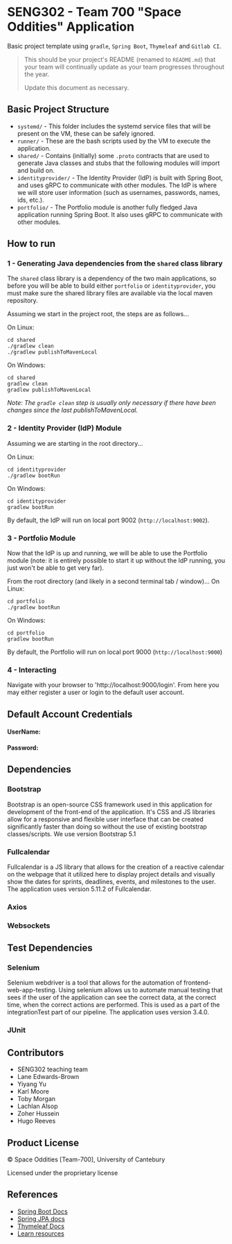 # SENG302 - Team 700 "Space Oddities" Application

Basic project template using `gradle`, `Spring Boot`, `Thymeleaf` and `Gitlab CI`.

> This should be your project's README (renamed to `README.md`) that your team will continually update as your team progresses throughout the year.
> 
> Update this document as necessary.

## Basic Project Structure

- `systemd/` - This folder includes the systemd service files that will be present on the VM, these can be safely ignored.
- `runner/` - These are the bash scripts used by the VM to execute the application.
- `shared/` - Contains (initially) some `.proto` contracts that are used to generate Java classes and stubs that the following modules will import and build on.
- `identityprovider/` - The Identity Provider (IdP) is built with Spring Boot, and uses gRPC to communicate with other modules. The IdP is where we will store user information (such as usernames, passwords, names, ids, etc.).
- `portfolio/` - The Portfolio module is another fully fledged Java application running Spring Boot. It also uses gRPC to communicate with other modules.


## How to run

### 1 - Generating Java dependencies from the `shared` class library
The `shared` class library is a dependency of the two main applications, so before you will be able to build either `portfolio` or `identityprovider`, you must make sure the shared library files are available via the local maven repository.

Assuming we start in the project root, the steps are as follows...

On Linux: 
```
cd shared
./gradlew clean
./gradlew publishToMavenLocal
```

On Windows:
```
cd shared
gradlew clean
gradlew publishToMavenLocal
```

*Note: The `gradle clean` step is usually only necessary if there have been changes since the last publishToMavenLocal.*

### 2 - Identity Provider (IdP) Module
Assuming we are starting in the root directory...

On Linux:
```
cd identityprovider
./gradlew bootRun
```

On Windows:
```
cd identityprovider
gradlew bootRun
```

By default, the IdP will run on local port 9002 (`http://localhost:9002`).

### 3 - Portfolio Module
Now that the IdP is up and running, we will be able to use the Portfolio module (note: it is entirely possible to start it up without the IdP running, you just won't be able to get very far).

From the root directory (and likely in a second terminal tab / window)...
On Linux:
```
cd portfolio
./gradlew bootRun
```

On Windows:
```
cd portfolio
gradlew bootRun
```

By default, the Portfolio will run on local port 9000 (`http://localhost:9000`)

### 4 - Interacting

Navigate with your browser to 'http://localhost:9000/login'.
From here you may either register a user or login to the default user account.

## Default Account Credentials
#### UserName:

#### Password:

## Dependencies

### Bootstrap
Bootstrap is an open-source CSS framework used in this application for development of the front-end of the application.
It's CSS and JS libraries allow for a responsive and flexible user interface that can be created significantly faster than
doing so without the use of existing bootstrap classes/scripts. We use version Bootstrap 5.1

### Fullcalendar
Fullcalendar is a JS library that allows for the creation of a reactive calendar on the webpage that
it utilized here to display project details and visually show the dates for sprints, deadlines, events, and
milestones to the user. The application uses version 5.11.2 of Fullcalendar.

### Axios

### Websockets

## Test Dependencies

### Selenium
Selenium webdriver is a tool that allows for the automation of frontend-web-app-testing. Using selenium allows us
to automate manual testing that sees if the user of the application can see the correct data, at the correct time, when 
the correct actions are performed. This is used as a part of the integrationTest part of our pipeline. The application uses version 3.4.0.

### JUnit


## Contributors

- SENG302 teaching team
- Lane Edwards-Brown
- Yiyang Yu
- Karl Moore
- Toby Morgan
- Lachlan Alsop
- Zoher Hussein
- Hugo Reeves

## Product License

© Space Oddities [Team-700], University of Cantebury

Licensed under the proprietary license

## References

- [Spring Boot Docs](https://docs.spring.io/spring-boot/docs/current/reference/htmlsingle/)
- [Spring JPA docs](https://docs.spring.io/spring-data/jpa/docs/current/reference/html/)
- [Thymeleaf Docs](https://www.thymeleaf.org/documentation.html)
- [Learn resources](https://learn.canterbury.ac.nz/course/view.php?id=13269&section=9)
